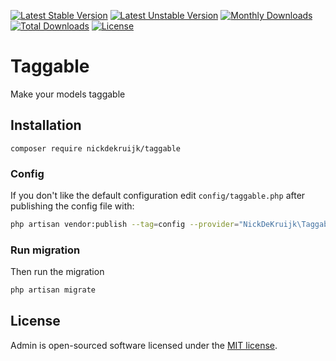 [![Latest Stable Version](https://poser.pugx.org/nickdekruijk/taggable/v/stable)](https://packagist.org/packages/nickdekruijk/taggable)
[![Latest Unstable Version](https://poser.pugx.org/nickdekruijk/taggable/v/unstable)](https://packagist.org/packages/nickdekruijk/taggable)
[![Monthly Downloads](https://poser.pugx.org/nickdekruijk/taggable/d/monthly)](https://packagist.org/packages/nickdekruijk/taggable)
[![Total Downloads](https://poser.pugx.org/nickdekruijk/taggable/downloads)](https://packagist.org/packages/nickdekruijk/taggable)
[![License](https://poser.pugx.org/nickdekruijk/taggable/license)](https://packagist.org/packages/nickdekruijk/taggable)

# Taggable
Make your models taggable

## Installation
`composer require nickdekruijk/taggable`

### Config
If you don't like the default configuration edit `config/taggable.php` after publishing the config file with:
```bash
php artisan vendor:publish --tag=config --provider="NickDeKruijk\Taggable\ServiceProvider"
```

### Run migration
Then run the migration
```bash
php artisan migrate
```

## License
Admin is open-sourced software licensed under the [MIT license](https://opensource.org/licenses/MIT).
